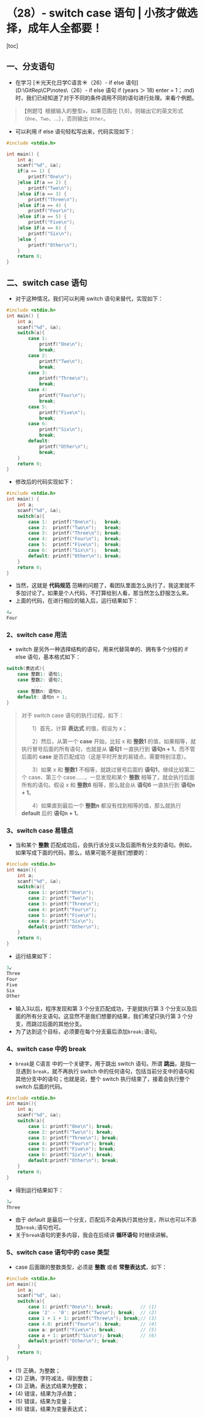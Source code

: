 # （28）- switch case 语句 | 小孩才做选择，成年人全都要！

[toc]

## 一、分支语句

- 在学习 [☀️光天化日学C语言☀️（26）- if else 语句](D:\GitRep\CP\notes\（26）- if else 语句  if (years ＞ 18) enter = 1；.md) 时，我们已经知道了对于不同的条件调用不同的语句进行处理。来看个例题。

> 【例题1】根据输入的整型`a`，如果范围在 [1,6]，则输出它的英文形式（`One`、`Two`、…），否则输出 `Other`。

- 可以利用 if else 语句轻松写出来，代码实现如下：

```c
#include <stdio.h>

int main() {
    int a;
    scanf("%d", &a);
    if(a == 1) {
        printf("One\n"); 
    }else if(a == 2) {
        printf("Two\n"); 
    }else if(a == 3) {
        printf("Three\n"); 
    }else if(a == 4) {
        printf("Four\n"); 
    }else if(a == 5) {
        printf("Five\n"); 
    }else if(a == 6) {
        printf("Six\n"); 
    }else {
        printf("Other\n"); 
    }
    return 0;
}
```

## 二、switch case 语句

- 对于这种情况，我们可以利用 switch 语句来替代，实现如下：

```c
#include <stdio.h>
int main() {
    int a;
    scanf("%d", &a);
    switch(a){
        case 1: 
            printf("One\n"); 
            break;
        case 2: 
            printf("Two\n"); 
            break;
        case 3: 
            printf("Three\n"); 
            break;
        case 4: 
            printf("Four\n"); 
            break;
        case 5: 
            printf("Five\n"); 
            break;
        case 6: 
            printf("Six\n"); 
            break;
        default:
            printf("Other\n");
            break;
    }
    return 0;
}
```

- 修改后的代码实现如下：

```c
#include <stdio.h>
int main() {
    int a;
    scanf("%d", &a);
    switch(a){
        case 1:  printf("One\n");   break;
        case 2:  printf("Two\n");   break;
        case 3:  printf("Three\n"); break;
        case 4:  printf("Four\n");  break;
        case 5:  printf("Five\n");  break;
        case 6:  printf("Six\n");   break;
        default: printf("Other\n"); break;
    }
    return 0;
}
```

- 当然，这就是 **代码规范** 范畴的问题了，看团队里面怎么执行了，我这里就不多加讨论了。如果是个人代码，不打算给别人看，那当然怎么舒服怎么来。
- 上面的代码，在进行相应的输入后，运行结果如下：

```c
4↙
Four
```

### 2、switch case 用法

- switch 是另外一种选择结构的语句，用来代替简单的、拥有多个分枝的 if else 语句，基本格式如下：

```c
switch(表达式){
    case 整数1: 语句1;
    case 整数2: 语句2;
          ...
    case 整数n: 语句n;
    default: 语句n + 1;
}
```

> 对于 switch case 语句的执行过程，如下：
>
>   1）首先，计算 **表达式** 的值，假设为 x；
>
>   2）然后，从第一个 **case** 开始，比较 x 和 **整数1** 的值，如果相等，就执行冒号后面的所有语句，也就是从 **语句1** 一直执行到 **语句n + 1**，而不管后面的 **case** 是否匹配成功（这是平时开发的易错点，需要特别注意）。
>
>   3）如果 x 和 **整数1** 不相等，就跳过冒号后面的 **语句1**，继续比较第二个 case、第三个 case……，一旦发现和某个 **整数** 相等了，就会执行后面所有的语句。假设 x 和 **整数6** 相等，那么就会从 **语句6** 一直执行到 **语句n + 1**。
>
>   4）如果直到最后一个 **整数n** 都没有找到相等的值，那么就执行 **default** 后的 **语句n + 1**。

### 3、switch case 易错点

- 当和某个 **整数** 匹配成功后，会执行该分支以及后面所有分支的语句。例如，如果写成下面的代码，那么，结果可能不是我们想要的：

```c
#include <stdio.h>
int main(){
    int a;
    scanf("%d", &a);
    switch(a){
        case 1: printf("One\n");
        case 2: printf("Two\n");
        case 3: printf("Three\n");
        case 4: printf("Four\n");
        case 5: printf("Five\n");
        case 6: printf("Six\n");
        default:printf("Other\n");
    }
    return 0;
}
```

- 运行结果如下：

```c
3↙
Three
Four
Five
Six
Other
```

- 输入3以后，程序发现和第 3 个分支匹配成功，于是就执行第 3 个分支以及后面的所有分支语句。这显然不是我们想要的结果，我们希望只执行第 3 个分支，而跳过后面的其他分支。
- 为了达到这个目标，必须要在每个分支最后添加`break;`语句。

### 4、switch case 中的 break

- `break`是 C语言 中的一个关键字，用于跳出 switch 语句。所谓 **跳出**，是指一旦遇到 `break`，就不再执行 switch 中的任何语句，包括当前分支中的语句和其他分支中的语句；也就是说，整个 switch 执行结束了，接着会执行整个 switch 后面的代码。

```c
#include <stdio.h>
int main(){
    int a;
    scanf("%d", &a);
    switch(a){
        case 1: printf("One\n"); break;
        case 2: printf("Two\n"); break;
        case 3: printf("Three\n"); break;
        case 4: printf("Four\n"); break;
        case 5: printf("Five\n"); break;
        case 6: printf("Six\n"); break;
        default:printf("Other\n"); break;
    }
    return 0;
}
```

- 得到运行结果如下：

```c
3↙
Three
```

- 由于 default 是最后一个分支，匹配后不会再执行其他分支，所以也可以不添加`break;`语句也可。
- 关于`break`语句的更多内容，我会在后续讲 **循环语句** 时继续讲解。

### 5、switch case 语句中的 case 类型

- case 后面跟的整数类型，必须是 **整数** 或者 **常整表达式**，如下：

```c
#include <stdio.h>
int main(){
    int a;
    scanf("%d", &a);
    switch(a){ 
        case 1: printf("One\n"); break;          // (1) 
        case '2' - '0': printf("Two\n"); break;  // (2)
        case 1 + 1 + 1: printf("Three\n"); break;// (3)
        case 4.0: printf("Four\n"); break;       // (4)
        case a: printf("Five\n"); break;         // (5)
        case a + 1: printf("Six\n"); break;      // (6)
        default:printf("Other\n"); break;        
    }
    return 0;
}
```

- (1) 正确，为整数；
- (2) 正确，字符减法，得到整数；
- (3) 正确，表达式结果为整数；
- (4) 错误，结果为浮点数；
- (5) 错误，结果为变量；
- (6) 错误，结果为变量表达式；